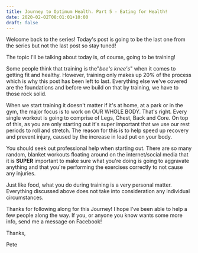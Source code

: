 ```yaml
---
title: Journey to Optimum Health. Part 5 - Eating for Health!
date: 2020-02-02T08:01:01+10:00
draft: false
---
```



Welcome back to the series! Today's post is going to be the last one from the series but not the last post so stay tuned! 

The topic I'll be talking about today is, of course, going to be training! 



Some people think that training is the"_bee's knee's_" when it comes to getting fit and healthy. However, training only makes up 20% of the process which is why this post has been left to last. Everything else we've covered are the foundations and before we build on that  by training, we have to those rock solid. 



When we start training it doesn't matter if it's at home, at a park or in the gym, the major focus is to work on OUR WHOLE BODY. That's right. Every single workout is going to comprise of Legs, Chest, Back and Core. On top of this, as you are only starting out it's super important that we use our rest periods to roll and stretch. The reason for this is to help speed up recovery and prevent injury, caused by the increase in load put on your body. 



You should seek out professional help when starting out. There are so many random, blanket workouts floating around on the internet/social media that it is **SUPER** important to make sure what you're doing is going to aggravate anything and that you're performing the exercises correctly to not cause any injuries. 

Just like food, what you do during training is a very personal matter. Everything discussed above does not take into consideration any individual circumstances.


Thanks for following along for this Journey! I hope I've been able to help a few people along the way. If you, or anyone you know wants some more info, send me a message on Facebook!

Thanks,

Pete 
